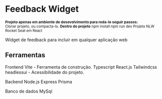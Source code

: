 # Feedback Widget

<small>
  <strong>Projeto apenas em ambiente de desevolvimento para roda-lo seguir passos:</strong>
  <br/>
  Clonar projeto, ou compacta-lo.
  <strong>Dentro do projeto</strong>
  npm install
  npm run dev
</small>
<small>Projeto NLW Rocket Seat em React</small>

<p> Widget de feedback para incluir em qualquer aplicação web </p>
 
 <h2> Ferramentas </h2>
 
Frontend
Vite - Ferramenta de construção.
Typescript
React.js
Tailwindcss
headlessui - Acessibilidade do projeto.

Backend
Node.js
Express
Prisma

Banco de dados
MySql
